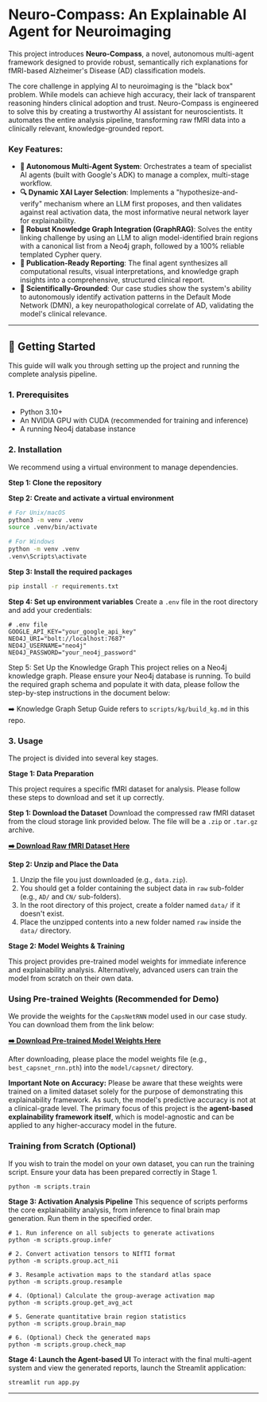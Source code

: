 # Neuro-Compass: An Explainable AI Agent for Neuroimaging

This project introduces **Neuro-Compass**, a novel, autonomous multi-agent framework designed to provide robust, semantically rich explanations for fMRI-based Alzheimer's Disease (AD) classification models.

The core challenge in applying AI to neuroimaging is the "black box" problem. While models can achieve high accuracy, their lack of transparent reasoning hinders clinical adoption and trust. Neuro-Compass is engineered to solve this by creating a trustworthy AI assistant for neuroscientists. It automates the entire analysis pipeline, transforming raw fMRI data into a clinically relevant, knowledge-grounded report.

### Key Features:
* **🧠 Autonomous Multi-Agent System**: Orchestrates a team of specialist AI agents (built with Google's ADK) to manage a complex, multi-stage workflow.
* **🔍 Dynamic XAI Layer Selection**: Implements a "hypothesize-and-verify" mechanism where an LLM first proposes, and then validates against real activation data, the most informative neural network layer for explainability.
* **🔗 Robust Knowledge Graph Integration (GraphRAG)**: Solves the entity linking challenge by using an LLM to align model-identified brain regions with a canonical list from a Neo4j graph, followed by a 100% reliable templated Cypher query.
* **📄 Publication-Ready Reporting**: The final agent synthesizes all computational results, visual interpretations, and knowledge graph insights into a comprehensive, structured clinical report.
* **🔬 Scientifically-Grounded**: Our case studies show the system's ability to autonomously identify activation patterns in the Default Mode Network (DMN), a key neuropathological correlate of AD, validating the model's clinical relevance.

---

## 🚀 Getting Started

This guide will walk you through setting up the project and running the complete analysis pipeline.

### 1. Prerequisites

* Python 3.10+
* An NVIDIA GPU with CUDA (recommended for training and inference)
* A running Neo4j database instance

### 2. Installation

We recommend using a virtual environment to manage dependencies.

**Step 1: Clone the repository**

**Step 2: Create and activate a virtual environment**
```bash
# For Unix/macOS
python3 -m venv .venv
source .venv/bin/activate

# For Windows
python -m venv .venv
.venv\Scripts\activate
```

**Step 3: Install the required packages**
```bash
pip install -r requirements.txt
```

**Step 4: Set up environment variables**
Create a `.env` file in the root directory and add your credentials:
```
# .env file
GOOGLE_API_KEY="your_google_api_key"
NEO4J_URI="bolt://localhost:7687"
NEO4J_USERNAME="neo4j"
NEO4J_PASSWORD="your_neo4j_password"
```

Step 5: Set Up the Knowledge Graph
This project relies on a Neo4j knowledge graph. Please ensure your Neo4j database is running. To build the required graph schema and populate it with data, please follow the step-by-step instructions in the document below:

➡️ Knowledge Graph Setup Guide refers to `scripts/kg/build_kg.md` in this repo.

### 3. Usage

The project is divided into several key stages.

**Stage 1: Data Preparation**

This project requires a specific fMRI dataset for analysis. Please follow these steps to download and set it up correctly.

**Step 1: Download the Dataset**
Download the compressed raw fMRI dataset from the cloud storage link provided below. The file will be a `.zip` or `.tar.gz` archive.

[**➡️ Download Raw fMRI Dataset Here**](https://u.pcloud.link/publink/show?code=kZEgL15ZhlezDWqfUEY3MkFwUK9Gtui7w0T7)  

**Step 2: Unzip and Place the Data**
1.  Unzip the file you just downloaded (e.g., `data.zip`).
2.  You should get a folder containing the subject data in `raw` sub-folder (e.g., `AD/` and `CN/` sub-folders).
3.  In the root directory of this project, create a folder named `data/` if it doesn't exist.
4.  Place the unzipped contents into a new folder named `raw` inside the `data/` directory.

**Stage 2: Model Weights & Training**

This project provides pre-trained model weights for immediate inference and explainability analysis. Alternatively, advanced users can train the model from scratch on their own data.

### Using Pre-trained Weights (Recommended for Demo)

We provide the weights for the `CapsNetRNN` model used in our case study. You can download them from the link below:

[**➡️ Download Pre-trained Model Weights Here**](https://u.pcloud.link/publink/show?code=kZ7gL15ZoCYrxwMqwwQmmBYDWfDmuy2GB4Ly)

After downloading, please place the model weights file (e.g., `best_capsnet_rnn.pth`) into the `model/capsnet/` directory.

**Important Note on Accuracy:**
Please be aware that these weights were trained on a limited dataset solely for the purpose of demonstrating this explainability framework. As such, the model's predictive accuracy is not at a clinical-grade level. The primary focus of this project is the **agent-based explainability framework itself**, which is model-agnostic and can be applied to any higher-accuracy model in the future.

### Training from Scratch (Optional)

If you wish to train the model on your own dataset, you can run the training script. Ensure your data has been prepared correctly in Stage 1.
```shell
python -m scripts.train
```

**Stage 3: Activation Analysis Pipeline**
This sequence of scripts performs the core explainability analysis, from inference to final brain map generation. Run them in the specified order.

```shell
# 1. Run inference on all subjects to generate activations
python -m scripts.group.infer

# 2. Convert activation tensors to NIfTI format
python -m scripts.group.act_nii

# 3. Resample activation maps to the standard atlas space
python -m scripts.group.resample

# 4. (Optional) Calculate the group-average activation map
python -m scripts.group.get_avg_act

# 5. Generate quantitative brain region statistics
python -m scripts.group.brain_map

# 6. (Optional) Check the generated maps
python -m scripts.group.check_map
```

**Stage 4: Launch the Agent-based UI**
To interact with the final multi-agent system and view the generated reports, launch the Streamlit application:
```shell
streamlit run app.py
```

---
